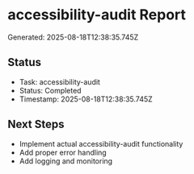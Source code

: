 # accessibility-audit Report

Generated: 2025-08-18T12:38:35.745Z

## Status
- Task: accessibility-audit
- Status: Completed
- Timestamp: 2025-08-18T12:38:35.745Z

## Next Steps
- Implement actual accessibility-audit functionality
- Add proper error handling
- Add logging and monitoring
